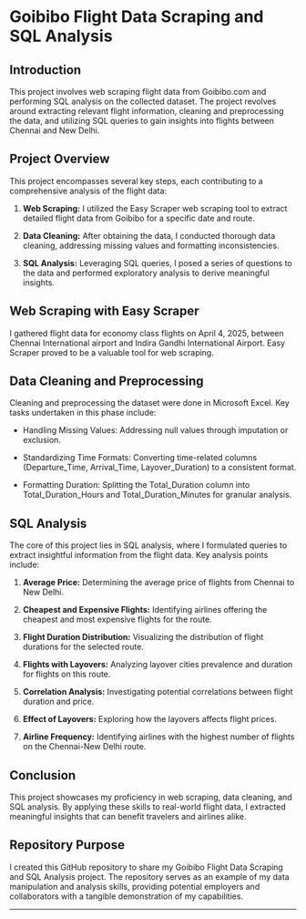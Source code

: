 # Goibibo Flight Data Scraping and SQL Analysis

## Introduction

This project involves web scraping flight data from Goibibo.com and performing SQL analysis on the collected dataset. The project revolves around extracting relevant flight information, cleaning and preprocessing the data, and utilizing SQL queries to gain insights into flights between Chennai and New Delhi.

## Project Overview

This project encompasses several key steps, each contributing to a comprehensive analysis of the flight data:

1. **Web Scraping:** I utilized the Easy Scraper web scraping tool to extract detailed flight data from Goibibo for a specific date and route.

2. **Data Cleaning:** After obtaining the data, I conducted thorough data cleaning, addressing missing values and formatting inconsistencies.

3. **SQL Analysis:** Leveraging SQL queries, I posed a series of questions to the data and performed exploratory analysis to derive meaningful insights.

## Web Scraping with Easy Scraper

I gathered flight data for economy class flights on April 4, 2025, between Chennai International airport and Indira Gandhi International Airport. Easy Scraper proved to be a valuable tool for web scraping.

## Data Cleaning and Preprocessing

Cleaning and preprocessing the dataset were done in Microsoft Excel. Key tasks undertaken in this phase include:

- Handling Missing Values: Addressing null values through imputation or exclusion.

- Standardizing Time Formats: Converting time-related columns (Departure_Time, Arrival_Time, Layover_Duration) to a consistent format.

- Formatting Duration: Splitting the Total_Duration column into Total_Duration_Hours and Total_Duration_Minutes for granular analysis.

## SQL Analysis

The core of this project lies in SQL analysis, where I formulated queries to extract insightful information from the flight data. Key analysis points include:

1. **Average Price:** Determining the average price of flights from Chennai to New Delhi.

2. **Cheapest and Expensive Flights:** Identifying airlines offering the cheapest and most expensive flights for the route.

3. **Flight Duration Distribution:** Visualizing the distribution of flight durations for the selected route.

4. **Flights with Layovers:** Analyzing layover cities prevalence and duration for flights on this route.

5. **Correlation Analysis:** Investigating potential correlations between flight duration and price.

6. **Effect of Layovers:** Exploring how the layovers affects flight prices.

7. **Airline Frequency:** Identifying airlines with the highest number of flights on the Chennai-New Delhi route.

## Conclusion

This project showcases my proficiency in web scraping, data cleaning, and SQL analysis. By applying these skills to real-world flight data, I extracted meaningful insights that can benefit travelers and airlines alike.

## Repository Purpose

I created this GitHub repository to share my Goibibo Flight Data Scraping and SQL Analysis project. The repository serves as an example of my data manipulation and analysis skills, providing potential employers and collaborators with a tangible demonstration of my capabilities.

---

